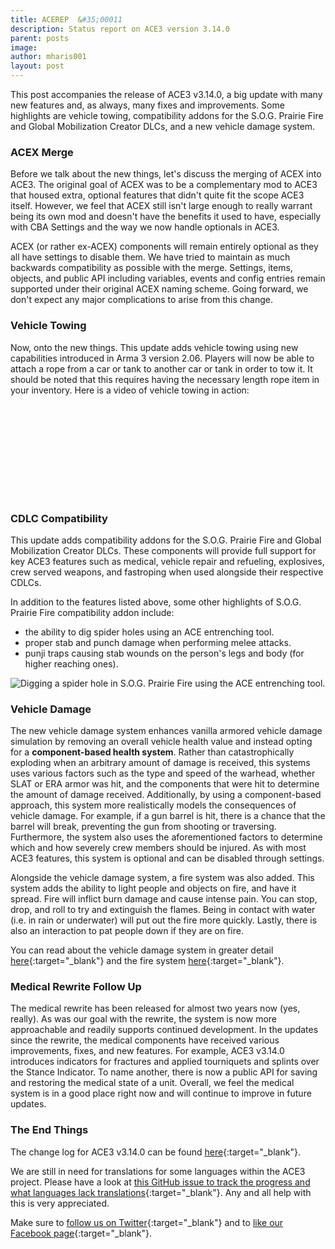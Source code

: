 ```yaml
---
title: ACEREP  &#35;00011
description: Status report on ACE3 version 3.14.0
parent: posts
image:
author: mharis001
layout: post
---
```


This post accompanies the release of ACE3 v3.14.0, a big update with many new features and, as always, many fixes and improvements. Some highlights are vehicle towing, compatibility addons for the S.O.G. Prairie Fire and Global Mobilization Creator DLCs, and a new vehicle damage system.

<!--more-->

### ACEX Merge

Before we talk about the new things, let's discuss the merging of ACEX into ACE3. The original goal of ACEX was to be a complementary mod to ACE3 that housed extra, optional features that didn't quite fit the scope ACE3 itself. However, we feel that ACEX still isn't large enough to really warrant being its own mod and doesn't have the benefits it used to have, especially with CBA Settings and the way we now handle optionals in ACE3.

ACEX (or rather ex-ACEX) components will remain entirely optional as they all have settings to disable them. We have tried to maintain as much backwards compatibility as possible with the merge. Settings, items, objects, and public API including variables, events and config entries remain supported under their original ACEX naming scheme. Going forward, we don't expect any major complications to arise from this change.

### Vehicle Towing

Now, onto the new things. This update adds vehicle towing using new capabilities introduced in Arma 3 version 2.06. Players will now be able to attach a rope from a car or tank to another car or tank in order to tow it. It should be noted that this requires having the necessary length rope item in your inventory. Here is a video of vehicle towing in action:

<div class="videoWrapper"> <iframe src="" frameborder="0" allowfullscreen=""></iframe> </div>

### CDLC Compatibility

This update adds compatibility addons for the S.O.G. Prairie Fire and Global Mobilization Creator DLCs. These components will provide full support for key ACE3 features such as medical, vehicle repair and refueling, explosives, crew served weapons, and fastroping when used alongside their respective CDLCs.

In addition to the features listed above, some other highlights of S.O.G. Prairie Fire compatibility addon include:

- the ability to dig spider holes using an ACE entrenching tool.
- proper stab and punch damage when performing melee attacks.
- punji traps causing stab wounds on the person's legs and body (for higher reaching ones).

<div class="row">
    <div class="small-12 columns">
        <img src="{{site.baseUrl}}/img/news/211014_compat_sog.jpg" alt="Digging a spider hole in S.O.G. Prairie Fire using the ACE entrenching tool."/>
    </div>
</div>

### Vehicle Damage

The new vehicle damage system enhances vanilla armored vehicle damage simulation by removing an overall vehicle health value and instead opting for a **component-based health system**. Rather than catastrophically exploding when an arbitrary amount of damage is received, this systems uses various factors such as the type and speed of the warhead, whether SLAT or ERA armor was hit, and the components that were hit to determine the amount of damage received. Additionally, by using a component-based approach, this system more realistically models the consequences of vehicle damage. For example, if a gun barrel is hit, there is a chance that the barrel will break, preventing the gun from shooting or traversing. Furthermore, the system also uses the aforementioned factors to determine which and how severely crew members should be injured. As with most ACE3 features, this system is optional and can be disabled through settings.

Alongside the vehicle damage system, a fire system was also added. This system adds the ability to light people and objects on fire, and have it spread. Fire will inflict burn damage and cause intense pain. You can stop, drop, and roll to try and extinguish the flames. Being in contact with water (i.e. in rain or underwater) will put out the fire more quickly. Lastly, there is also an interaction to pat people down if they are on fire.

You can read about the vehicle damage system in greater detail [here](https://ace3mod.com/wiki/feature/vehicledamage.html){:target="_blank"} and the fire system [here](https://ace3mod.com/wiki/feature/fire.html){:target="_blank"}.

### Medical Rewrite Follow Up

The medical rewrite has been released for almost two years now (yes, really). As was our goal with the rewrite, the system is now more approachable and readily supports continued development. In the updates since the rewrite, the medical components have received various improvements, fixes, and new features. For example, ACE3 v3.14.0 introduces indicators for fractures and applied tourniquets and splints over the Stance Indicator. To name another, there is now a public API for saving and restoring the medical state of a unit. Overall, we feel the medical system is in a good place right now and will continue to improve in future updates.

### The End Things

The change log for ACE3 v3.14.0 can be found [here](https://github.com/acemod/ACE3/releases/v3.14.0){:target="_blank"}.

We are still in need for translations for some languages within the ACE3 project. Please have a look at [this GitHub issue to track the progress and what languages lack translations](https://github.com/acemod/ACE3/issues/367){:target="_blank"}. Any and all help with this is very appreciated.

Make sure to [follow us on Twitter](https://twitter.com/intent/follow?screen_name=ace3mod&tw_p=followbutton){:target="_blank"} and to [like our Facebook page](https://www.facebook.com/ACE3Mod/){:target="_blank"}.
